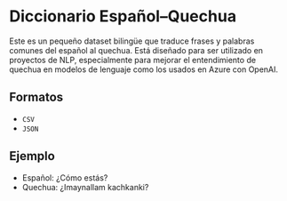 # Diccionario Español–Quechua

Este es un pequeño dataset bilingüe que traduce frases y palabras comunes del español al quechua. Está diseñado para ser utilizado en proyectos de NLP, especialmente para mejorar el entendimiento de quechua en modelos de lenguaje como los usados en Azure con OpenAI.

## Formatos
- `CSV`
- `JSON`

## Ejemplo
- Español: ¿Cómo estás?
- Quechua: ¿Imaynallam kachkanki?

